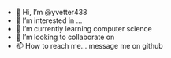 - 👋 Hi, I’m @yvetter438
- 👀 I’m interested in ...
- 🌱 I’m currently learning computer science
- 💞️ I’m looking to collaborate on 
- 📫 How to reach me... message me on github

<!---
yvetter438/yvetter438 is a ✨ special ✨ repository because its `README.md` (this file) appears on your GitHub profile.
You can click the Preview link to take a look at your changes.
--->
